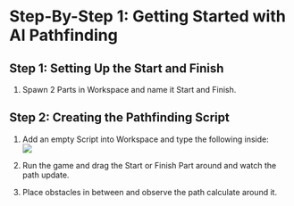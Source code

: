 
# Step-By-Step 1: Getting Started with AI Pathfinding

  

  

## Step 1: Setting Up the Start and Finish

1.  Spawn 2 Parts in Workspace and name it Start and Finish.
    

## Step 2: Creating the Pathfinding Script

1.  Add an empty Script into Workspace and type the following inside:  
    ![](https://lh3.googleusercontent.com/eHfUBlfShWbEUI-esqvs0Xqq3LiDA-I7IPXyveCfUSWYo0xKDhF8_N9sn_hTfL20rqXCYYsWXOfb7M041gxVrpPQrfINLt8Td-p2cM_wQk3yXuOhaTuKJ-moD6FS45lMyRI5Ex-T)  
      
    
2.  Run the game and drag the Start or Finish Part around and watch the path update.
    
3.  Place obstacles in between and observe the path calculate around it.